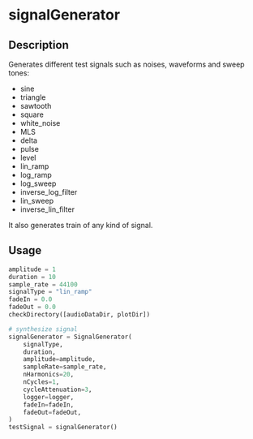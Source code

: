 # signalGenerator

## Description
Generates different test signals such as noises, waveforms and sweep tones:
* sine
* triangle
* sawtooth
* square
* white_noise
* MLS
* delta
* pulse
* level
* lin_ramp
* log_ramp
* log_sweep
* inverse_log_filter
* lin_sweep
* inverse_lin_filter

It also generates train of any kind of signal.

## Usage

```python
amplitude = 1
duration = 10
sample_rate = 44100
signalType = "lin_ramp"
fadeIn = 0.0
fadeOut = 0.0
checkDirectory([audioDataDir, plotDir])

# synthesize signal
signalGenerator = SignalGenerator(
    signalType,
    duration,
    amplitude=amplitude,
    sampleRate=sample_rate,
    nHarmonics=20,
    nCycles=1,
    cycleAttenuation=3,
    logger=logger,
    fadeIn=fadeIn,
    fadeOut=fadeOut,
)
testSignal = signalGenerator()
```
